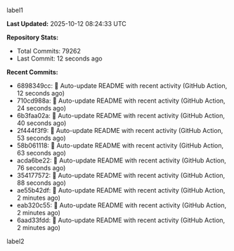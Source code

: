 
label1 
<!-- ACTIVITY_START -->
**Last Updated:** 2025-10-12 08:24:33 UTC

**Repository Stats:**
- Total Commits: 79262
- Last Commit: 12 seconds ago

**Recent Commits:**
- 6898349cc: 🤖 Auto-update README with recent activity (GitHub Action, 12 seconds ago)
- 710cd988a: 🤖 Auto-update README with recent activity (GitHub Action, 24 seconds ago)
- 6b3faa02a: 🤖 Auto-update README with recent activity (GitHub Action, 40 seconds ago)
- 2f444f3f9: 🤖 Auto-update README with recent activity (GitHub Action, 53 seconds ago)
- 58b061118: 🤖 Auto-update README with recent activity (GitHub Action, 63 seconds ago)
- acda6be22: 🤖 Auto-update README with recent activity (GitHub Action, 76 seconds ago)
- 354177572: 🤖 Auto-update README with recent activity (GitHub Action, 88 seconds ago)
- ae55b42df: 🤖 Auto-update README with recent activity (GitHub Action, 2 minutes ago)
- eab320c55: 🤖 Auto-update README with recent activity (GitHub Action, 2 minutes ago)
- 6aad33fdd: 🤖 Auto-update README with recent activity (GitHub Action, 2 minutes ago)
<!-- ACTIVITY_END -->

label2

